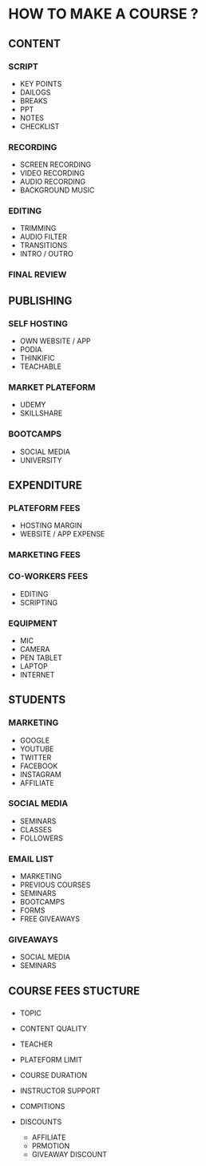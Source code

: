 # HOW TO MAKE A COURSE ?

## CONTENT

### SCRIPT

- KEY POINTS
- DAILOGS
- BREAKS
- PPT
- NOTES
- CHECKLIST

### RECORDING

- SCREEN RECORDING
- VIDEO RECORDING
- AUDIO RECORDING
- BACKGROUND MUSIC

### EDITING

- TRIMMING
- AUDIO FILTER
- TRANSITIONS
- INTRO / OUTRO

### FINAL REVIEW

## PUBLISHING

### SELF HOSTING

- OWN WEBSITE / APP
- PODIA
- THINKIFIC
- TEACHABLE

### MARKET PLATEFORM

- UDEMY 
- SKILLSHARE

### BOOTCAMPS

- SOCIAL MEDIA 
- UNIVERSITY

## EXPENDITURE

### PLATEFORM FEES

- HOSTING MARGIN
- WEBSITE / APP EXPENSE

### MARKETING FEES

### CO-WORKERS FEES 

- EDITING
- SCRIPTING

### EQUIPMENT

- MIC
- CAMERA
- PEN TABLET
- LAPTOP
- INTERNET

##  STUDENTS

### MARKETING 

- GOOGLE 
- YOUTUBE
- TWITTER
- FACEBOOK
- INSTAGRAM
- AFFILIATE

### SOCIAL MEDIA 

- SEMINARS 
- CLASSES
- FOLLOWERS

### EMAIL LIST

- MARKETING
- PREVIOUS COURSES
- SEMINARS
- BOOTCAMPS
- FORMS
- FREE GIVEAWAYS

### GIVEAWAYS

- SOCIAL MEDIA
- SEMINARS

## COURSE FEES STUCTURE

### 

- TOPIC 
- CONTENT QUALITY
- TEACHER
- PLATEFORM LIMIT
- COURSE DURATION
- INSTRUCTOR SUPPORT 
- COMPITIONS
- DISCOUNTS

	- AFFILIATE
	- PRMOTION
	- GIVEAWAY DISCOUNT

